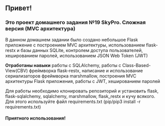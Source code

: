 ## Привет!

### Это проект домашнего задания №19 SkyPro. Сложная версия (MVC архитектура)

В данном домашнем задании было создано небольшое Flask приложение с построением MVC архитектуры, 
использованием flask-restx и базы данных SQLite, контролем доступа пользователей, хешированием паролей, использованием 
JSON Web Token (JWT)


**Отработаны навыки** работы с SQLAlchemy, работы с Class-Based-View(CBV) фреймворка flask-restx, написание и
использование сериализаторов фреймворка marshmallow, построения MVC архитектуры Flask приложения, работы с JWT, 
хешированием паролей

Для работы необходимо клонировать репозиторий и установить flask, flask-sqlalchemy, sqlalchemy, marshmallow,
flask_restx и кучу всякого. Для этого используйте файл requirements.txt (pip/pip3 install -r requirements.txt)
#### Приятного использования! 